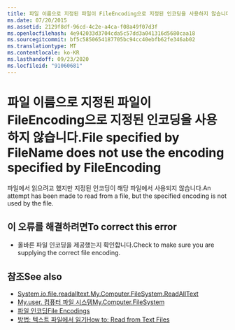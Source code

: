 ```yaml
---
title: 파일 이름으로 지정된 파일이 FileEncoding으로 지정된 인코딩을 사용하지 않습니다.
ms.date: 07/20/2015
ms.assetid: 2129f8df-96cd-4c2e-a4ca-f08a49f07d3f
ms.openlocfilehash: 4e942033d3704cda5c57dd3a041316d5680caa18
ms.sourcegitcommit: bf5c5850654187705bc94cc40ebfb62fe346ab02
ms.translationtype: MT
ms.contentlocale: ko-KR
ms.lasthandoff: 09/23/2020
ms.locfileid: "91060681"
---
```

# <a name="file-specified-by-filename-does-not-use-the-encoding-specified-by-fileencoding"></a><span data-ttu-id="3f74f-102">파일 이름으로 지정된 파일이 FileEncoding으로 지정된 인코딩을 사용하지 않습니다.</span><span class="sxs-lookup"><span data-stu-id="3f74f-102">File specified by FileName does not use the encoding specified by FileEncoding</span></span>

<span data-ttu-id="3f74f-103">파일에서 읽으려고 했지만 지정된 인코딩이 해당 파일에서 사용되지 않습니다.</span><span class="sxs-lookup"><span data-stu-id="3f74f-103">An attempt has been made to read from a file, but the specified encoding is not used by the file.</span></span>  
  
## <a name="to-correct-this-error"></a><span data-ttu-id="3f74f-104">이 오류를 해결하려면</span><span class="sxs-lookup"><span data-stu-id="3f74f-104">To correct this error</span></span>  
  
- <span data-ttu-id="3f74f-105">올바른 파일 인코딩을 제공했는지 확인합니다.</span><span class="sxs-lookup"><span data-stu-id="3f74f-105">Check to make sure you are supplying the correct file encoding.</span></span>  
  
## <a name="see-also"></a><span data-ttu-id="3f74f-106">참조</span><span class="sxs-lookup"><span data-stu-id="3f74f-106">See also</span></span>

- [<span data-ttu-id="3f74f-107">System.io.file.readalltext.</span><span class="sxs-lookup"><span data-stu-id="3f74f-107">My.Computer.FileSystem.ReadAllText</span></span>](xref:Microsoft.VisualBasic.FileIO.FileSystem.ReadAllText%2A)
- [<span data-ttu-id="3f74f-108">My.user. 컴퓨터 파일 시스템</span><span class="sxs-lookup"><span data-stu-id="3f74f-108">My.Computer.FileSystem</span></span>](xref:Microsoft.VisualBasic.FileIO.FileSystem)
- [<span data-ttu-id="3f74f-109">파일 인코딩</span><span class="sxs-lookup"><span data-stu-id="3f74f-109">File Encodings</span></span>](../developing-apps/programming/drives-directories-files/file-encodings.md)
- [<span data-ttu-id="3f74f-110">방법: 텍스트 파일에서 읽기</span><span class="sxs-lookup"><span data-stu-id="3f74f-110">How to: Read from Text Files</span></span>](../developing-apps/programming/drives-directories-files/how-to-read-from-text-files.md)
